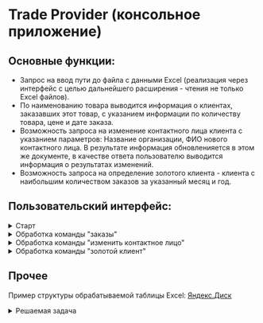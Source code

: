 # Trade Provider (консольное приложение)

## Основные функции:
+  Запрос на ввод пути до файла с данными Excel (реализация через интерфейс с целью дальнейшего расширения - чтения не только Excel файлов).
+  По наименованию товара выводится информация о клиентах, заказавших этот товар, с указанием информации по количеству товара, цене и дате заказа.
+  Возможность запроса на изменение контактного лица клиента с указанием параметров: Название организации, ФИО нового контактного лица. В результате информация обновленияется в этом же документе, в качестве ответа пользователю выводится информация о результатах изменений.
+  Возможность запроса на определение золотого клиента - клиента с наибольшим количеством заказов за указанный месяц и год.

## Пользовательский интерфейс:
<details> 
  <summary>Старт</summary>
  <img src="https://i.ibb.co/T8S3rgp/image.png" width="700" title="hover text">
</details>
<details> 
  <summary>Обработка команды "заказы"</summary>
  <img src="https://i.ibb.co/SdYbGZc/image.png" width="700" title="hover text">
</details>
<details> 
  <summary>Обработка команды "изменить контактное лицо"</summary>
  <img src="https://i.ibb.co/dDW9GvX/image.png" width="700" title="hover text">
</details>
<details> 
  <summary>Обработка команды "золотой клиент"</summary>
  <img src="https://i.ibb.co/Mp62TQs/image.png" width="700" title="hover text">
</details>

## Прочее
Пример структуры обрабатываемой таблицы Excel: <a href="https://disk.yandex.ru/i/aBsiWE18OL23gw">Яндекс.Диск</a>
<details> 
  <summary>Решаемая задача</summary>
  <img src="https://i.ibb.co/fxNQfwm/image.png" width="1200" title="hover text">
</details>
